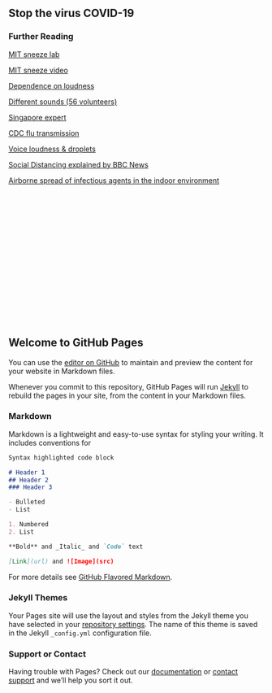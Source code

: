 ## Stop the virus COVID-19

### Further Reading

[MIT sneeze lab](https://lbourouiba.mit.edu/video/nothing-sneeze)

[MIT sneeze video](https://slate.com/human-interest/2014/04/mit-sneeze-study-new-research-shows-sneezes-can-travel-up-to-200-feet.html)

[Dependence on loudness](https://www.ncbi.nlm.nih.gov/pubmed/30787335)
 
[Different sounds (56 volunteers)](https://www.ncbi.nlm.nih.gov/pubmed/31986165)
 
[Singapore expert](https://www.youtube.com/watch?v=F5YVufqV8rs)

[CDC flu transmission](https://www.cdc.gov/flu/about/disease/spread.htm)

[Voice loudness & droplets](https://www.nature.com/articles/s41598-019-38808-z.pdf)

[Social Distancing explained by BBC News](https://www.bbc.com/news/av/embed/p0873n8r/51966112)

[Airborne spread of infectious agents in the indoor environment](files/Airborne_spread.pdf)




<br/><br/><br/><br/><br/><br/><br/><br/><br/><br/><br/><br/><br/><br/><br/>
## Welcome to GitHub Pages

You can use the [editor on GitHub](https://github.com/stoptheviruscovid19/stoptheviruscovid19.github.io/edit/master/index.md) to maintain and preview the content for your website in Markdown files.

Whenever you commit to this repository, GitHub Pages will run [Jekyll](https://jekyllrb.com/) to rebuild the pages in your site, from the content in your Markdown files.

### Markdown

Markdown is a lightweight and easy-to-use syntax for styling your writing. It includes conventions for

```markdown
Syntax highlighted code block

# Header 1
## Header 2
### Header 3

- Bulleted
- List

1. Numbered
2. List

**Bold** and _Italic_ and `Code` text

[Link](url) and ![Image](src)
```

For more details see [GitHub Flavored Markdown](https://guides.github.com/features/mastering-markdown/).

### Jekyll Themes

Your Pages site will use the layout and styles from the Jekyll theme you have selected in your [repository settings](https://github.com/stoptheviruscovid19/stoptheviruscovid19.github.io/settings). The name of this theme is saved in the Jekyll `_config.yml` configuration file.

### Support or Contact

Having trouble with Pages? Check out our [documentation](https://help.github.com/categories/github-pages-basics/) or [contact support](https://github.com/contact) and we’ll help you sort it out.
